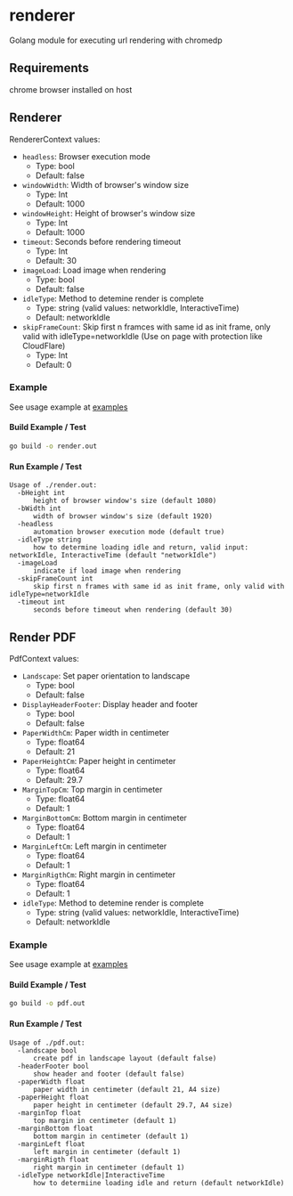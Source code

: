 # renderer
Golang module for executing url rendering with chromedp

## Requirements
chrome browser installed on host

## Renderer
RendererContext values:
- `headless`: Browser execution mode
    - Type: bool
    - Default: false
- `windowWidth`: Width of browser's window size
    - Type: Int
    - Default: 1000
- `windowHeight`: Height of browser's window size
    - Type: Int
    - Default: 1000
- `timeout`: Seconds before rendering timeout
    - Type: Int
    - Default: 30
- `imageLoad`: Load image when rendering 
    - Type: bool
    - Default: false
- `idleType`: Method to detemine render is complete
    - Type: string (valid values: networkIdle, InteractiveTime)
    - Default: networkIdle
- `skipFrameCount`: Skip first n framces with same id as init frame, only valid with idleType=networkIdle (Use on page with protection like CloudFlare)
    - Type: Int
    - Default: 0

### Example
See usage example at [examples](examples/render/main.go)

#### Build Example / Test
```bash
go build -o render.out
```

#### Run Example / Test
```
Usage of ./render.out:
  -bHeight int
      height of browser window's size (default 1080)
  -bWidth int
      width of browser window's size (default 1920)
  -headless
      automation browser execution mode (default true)
  -idleType string
      how to determine loading idle and return, valid input: networkIdle, InteractiveTime (default "networkIdle")
  -imageLoad
      indicate if load image when rendering
  -skipFrameCount int
      skip first n frames with same id as init frame, only valid with idleType=networkIdle
  -timeout int
      seconds before timeout when rendering (default 30)
```

## Render PDF
PdfContext values:
- `Landscape`: Set paper orientation to landscape
    - Type: bool
    - Default: false
- `DisplayHeaderFooter`: Display header and footer
    - Type: bool
    - Default: false
- `PaperWidthCm`: Paper width in centimeter
    - Type: float64
    - Default: 21
- `PaperHeightCm`: Paper height in centimeter
    - Type: float64
    - Default: 29.7
- `MarginTopCm`: Top margin in centimeter
    - Type: float64
    - Default: 1
- `MarginBottomCm`: Bottom margin in centimeter
    - Type: float64
    - Default: 1
- `MarginLeftCm`: Left margin in centimeter
    - Type: float64
    - Default: 1
- `MarginRigthCm`: Right margin in centimeter
    - Type: float64
    - Default: 1
- `idleType`: Method to detemine render is complete
    - Type: string (valid values: networkIdle, InteractiveTime)
    - Default: networkIdle

### Example
See usage example at [examples](examples/pdf/main.go)

#### Build Example / Test
```bash
go build -o pdf.out
```

#### Run Example / Test
```
Usage of ./pdf.out:
  -landscape bool
      create pdf in landscape layout (default false)
  -headerFooter bool
      show header and footer (default false)
  -paperWidth float
      paper width in centimeter (default 21, A4 size)
  -paperHeight float
      paper height in centimeter (default 29.7, A4 size)
  -marginTop float
      top margin in centimeter (default 1)
  -marginBottom float
      bottom margin in centimeter (default 1)
  -marginLeft float
      left margin in centimeter (default 1)
  -marginRigth float
      right margin in centimeter (default 1)
  -idleType networkIdle|InteractiveTime
      how to determiine loading idle and return (default networkIdle)
```


